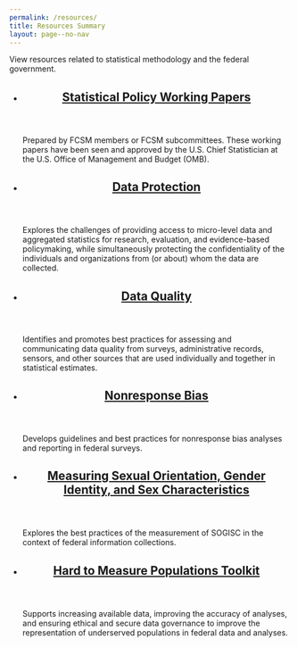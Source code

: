 ```yaml
---
permalink: /resources/
title: Resources Summary
layout: page--no-nav
---
```


<div class="margin-bottom-4"><p class="usa-intro margin-0">View resources related to statistical methodology and the federal government.</p></div>

<div class="usa-graphic-list">

<ul class="usa-card-group">
  <li class="tablet:grid-col-6 usa-card">
    <div class="usa-card__container radius-md border-2px border-base-lightest shadow-1">
      <header class="usa-card__header">
        <h2 class="usa-card__heading font-family-sans"><a href="{{site.baseurl}}/resources/statistical-policy-working-papers">Statistical Policy Working Papers</a></h2>
      </header>
      <div class="usa-card__body">
        <p>Prepared by FCSM members or FCSM subcommittees. These working papers have been seen and approved by the U.S. Chief Statistician at the U.S. Office of Management and Budget (OMB).</p>
      </div>  
    </div>
  </li>
  <li class="tablet:grid-col-6 usa-card">
    <div class="usa-card__container radius-md border-2px border-base-lightest shadow-1">
      <header class="usa-card__header">
        <h2 class="usa-card__heading font-family-sans"><a href="{{site.baseurl}}/resources/safe-guard-data">Data Protection</a></h2>
      </header>
      <div class="usa-card__body">
        <p>Explores the challenges of providing access to micro-level data and aggregated statistics for research, evaluation, and evidence-based policymaking, while simultaneously protecting the confidentiality of the individuals and organizations from (or about) whom the data are collected.</p>
      </div>
    </div>
  </li>
  <li class="tablet:grid-col-6 usa-card">
    <div class="usa-card__container radius-md border-2px border-base-lightest shadow-1">
      <header class="usa-card__header">
        <h2 class="usa-card__heading font-family-sans"><a href="{{site.baseurl}}/resources/data-quality-subcommittee">Data Quality</a></h2>
      </header>
      <div class="usa-card__body">
        <p>Identifies and promotes best practices for assessing and communicating data quality from surveys, administrative records, sensors, and other sources that are used individually and together in statistical estimates.</p>
      </div>
    </div>
  </li>
  <li class="tablet:grid-col-6 usa-card">
    <div class="usa-card__container radius-md border-2px border-base-lightest shadow-1">
      <header class="usa-card__header">
        <h2 class="usa-card__heading font-family-sans"><a href="{{site.baseurl}}/resources/non-response-bias">Nonresponse Bias</a></h2>
      </header>
      <div class="usa-card__body">
        <p>Develops guidelines and best practices for nonresponse bias analyses and reporting in federal surveys.</p>
      </div>
    </div>
  </li>
  <li class="tablet:grid-col-6 usa-card">
    <div class="usa-card__container radius-md border-2px border-base-lightest shadow-1">
      <header class="usa-card__header">
        <h2 class="usa-card__heading font-family-sans"><a href="{{site.baseurl}}/groups/sogisc">Measuring Sexual Orientation, Gender Identity, and Sex Characteristics</a></h2>
      </header>
      <div class="usa-card__body">
        <p>Explores the best practices of the measurement of SOGISC in the context of federal information collections.</p>
      </div>
    </div>
  </li>
  <li class="tablet:grid-col-6 usa-card">
    <div class="usa-card__container radius-md border-2px border-base-lightest shadow-1">
      <header class="usa-card__header">
        <h2 class="usa-card__heading font-family-sans"><a class="usa-link--external" target="_blank" href="https://nces.ed.gov/fcsm/edt/index.html">Hard to Measure Populations Toolkit</a></h2>
      </header>
      <div class="usa-card__body">
        <p>Supports increasing available data, improving the accuracy of analyses, and ensuring ethical and secure data governance to improve the representation of underserved populations in federal data and analyses.</p>
      </div>
    </div>
  </li>
</ul>

</div>


